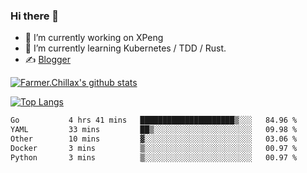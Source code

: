 ### Hi there 👋

- 🔭 I’m currently working on XPeng
- 🌱 I’m currently learning Kubernetes / TDD / Rust.
- ✍️ [Blogger](https://blog.farmer233.top)
<!-- - 🤔 [My Gitee](https://gitee.com/Farmer-chong) -->


[![Farmer.Chillax's github stats](https://github-readme-stats.vercel.app/api?username=FarmerChillax)](https://github.com/anuraghazra/github-readme-stats)

[![Top Langs](https://github-readme-stats.vercel.app/api/top-langs/?username=FarmerChillax&layout=compact&hide=html,css,javascript)](https://github.com/anuraghazra/github-readme-stats)


<a href="https://wakatime.com/@Farmer"> </a>
          <!--START_SECTION:waka-->

```txt
Go           4 hrs 41 mins   █████████████████████▒░░░   84.96 %
YAML         33 mins         ██▒░░░░░░░░░░░░░░░░░░░░░░   09.98 %
Other        10 mins         ▓░░░░░░░░░░░░░░░░░░░░░░░░   03.06 %
Docker       3 mins          ▒░░░░░░░░░░░░░░░░░░░░░░░░   00.97 %
Python       3 mins          ▒░░░░░░░░░░░░░░░░░░░░░░░░   00.97 %
```

<!--END_SECTION:waka-->



<!--
**Farmer-chong/Farmer-chong** is a ✨ _special_ ✨ repository because its `README.md` (this file) appears on your GitHub profile.

Here are some ideas to get you started:

- 🔭 I’m currently working on ...
- 🌱 I’m currently learning ...
- 👯 I’m looking to collaborate on ...
- 🤔 I’m looking for help with ...
- 💬 Ask me about ...
- 📫 How to reach me: ...
- 😄 Pronouns: ...
- ⚡ Fun fact: ...
-->
